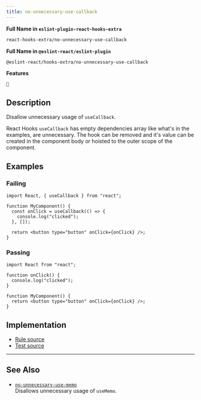 ```yaml
---
title: no-unnecessary-use-callback
---
```


**Full Name in `eslint-plugin-react-hooks-extra`**

```sh copy
react-hooks-extra/no-unnecessary-use-callback
```

**Full Name in `@eslint-react/eslint-plugin`**

```sh copy
@eslint-react/hooks-extra/no-unnecessary-use-callback
```

**Features**

`🧪`

## Description

Disallow unnecessary usage of `useCallback`.

React Hooks `useCallback` has empty dependencies array like what's in the examples, are unnecessary. The hook can be removed and it's value can be created in the component body or hoisted to the outer scope of the component.

## Examples

### Failing

```tsx
import React, { useCallback } from "react";

function MyComponent() {
  const onClick = useCallback(() => {
    console.log("clicked");
  }, []);

  return <button type="button" onClick={onClick} />;
}
```

### Passing

```tsx
import React from "react";

function onClick() {
  console.log("clicked");
}

function MyComponent() {
  return <button type="button" onClick={onClick} />;
}
```

## Implementation

- [Rule source](https://github.com/Rel1cx/eslint-react/tree/main/packages/plugins/eslint-plugin-react-hooks-extra/src/rules/no-unnecessary-use-callback.ts)
- [Test source](https://github.com/Rel1cx/eslint-react/tree/main/packages/plugins/eslint-plugin-react-hooks-extra/src/rules/no-unnecessary-use-callback.spec.ts)

---

## See Also

- [`no-unnecessary-use-memo`](./hooks-extra-no-unnecessary-use-memo)\
  Disallows unnecessary usage of `useMemo`.
